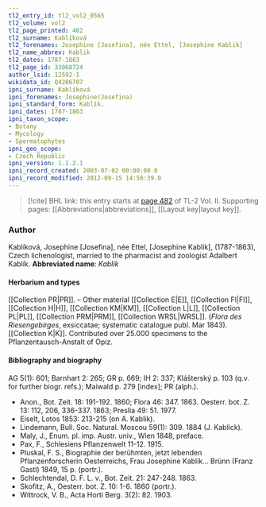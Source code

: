 ```yaml
---
tl2_entry_id: tl2_vol2_0565
tl2_volume: vol2
tl2_page_printed: 482
tl2_surname: Kablíková
tl2_forenames: Josephine [Josefina], née Ettel, [Josephine Kablik]
tl2_name_abbrev: Kablik
tl2_dates: 1787-1863
tl2_page_id: 33068724
author_lsid: 12592-1
wikidata_id: Q4206707
ipni_surname: Kablíková
ipni_forenames: Josephine(Josefina)
ipni_standard_form: Kablík.
ipni_dates: 1787-1863
ipni_taxon_scope: 
- Botany
- Mycology
- Spermatophytes
ipni_geo_scope: 
- Czech Republic
ipni_version: 1.1.2.1
ipni_record_created: 2003-07-02 00:00:00.0
ipni_record_modified: 2012-09-15 14:56:39.0
---
```



> [!cite] BHL link: this entry starts at [page 482](https://www.biodiversitylibrary.org/page/33068724) of TL-2 Vol. II.
> Supporting pages: [[Abbreviations|abbreviations]], [[Layout key|layout key]].

### Author

Kablíková, Josephine \[Josefina\], née Ettel, \[Josephine Kablik\], (1787-1863), Czech lichenologist, married to the pharmacist and zoologist Adalbert Kablík. 
**Abbreviated name**: *Kablik*

#### Herbarium and types

[[Collection PR|PR]]. – Other material [[Collection E|E]], [[Collection FI|FI]], [[Collection H|H]], [[Collection KM|KM]], [[Collection L|L]], [[Collection PL|PL]], [[Collection PRM|PRM]], [[Collection WRSL|WRSL]]. (*Flora des Riesengebirges*, exsiccatae; systematic catalogue publ. Mar 1843). [[Collection K|K]]. Contributed over 25.000 specimens to the Pflanzentausch-Anstalt of Opiz.

#### Bibliography and biography

AG 5(1): 601; Barnhart 2: 265; GR p. 669; IH 2: 337; Klášterský p. 103 (q.v. for further biogr. refs.); Maiwald p. 279 \[index\]; PR (alph.).
- Anon., Bot. Zeit. 18: 191-192. 1860; Flora 46: 347. 1863. Oesterr. bot. Z. 13: 112, 206, 336-337. 1863; Preslia 49: 51. 1977.
- Eiselt, Lotos 1853: 213-215 (on A. Kablik).
- Lindemann, Bull. Soc. Natural. Moscou 59(1): 309. 1884 (J. Kablick).
- Maly, J., Enum. pl. imp. Austr. univ., Wien 1848, preface.
- Pax, F., Schlesiens Pflanzenwelt 11-12. 1915.
- Pluskal, F. S., Biographie der berühmten, jetzt lebenden Pflanzenforscherin Oesterreichs, Frau Josephine Kablik... Brünn (Franz Gastl) 1849, 15 p. (portr.).
- Schlechtendal, D. F. L. v., Bot. Zeit. 21: 247-248. 1863.
- Skofitz, A., Oesterr. bot. Z. 10: 1-6. 1860 (portr.).
- Wittrock, V. B., Acta Horti Berg. 3(2): 82. 1903.

